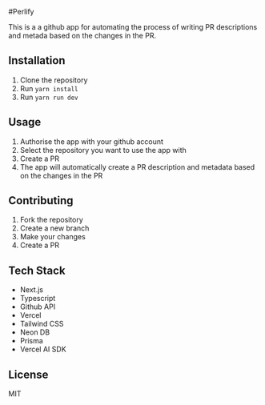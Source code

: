 #Perlify

This is a a github app for automating the process of writing PR descriptions and metada based on the changes in the PR.

## Installation

1. Clone the repository
2. Run `yarn install`
3. Run `yarn run dev`

## Usage

1. Authorise the app with your github account
2. Select the repository you want to use the app with
3. Create a PR
4. The app will automatically create a PR description and metadata based on the changes in the PR

## Contributing

1. Fork the repository
2. Create a new branch
3. Make your changes
4. Create a PR

## Tech Stack

- Next.js
- Typescript
- Github API
- Vercel
- Tailwind CSS
- Neon DB
- Prisma
- Vercel AI SDK

## License

MIT
```

